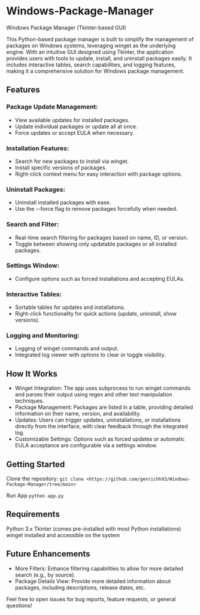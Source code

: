 # Windows-Package-Manager
Windows Package Manager (Tkinter-based GUI)

This Python-based package manager is built to simplify the management of packages on Windows systems, leveraging winget as the underlying engine. With an intuitive GUI designed using Tkinter, the application provides users with tools to update, install, and uninstall packages easily. It includes interactive tables, search capabilities, and logging features, making it a comprehensive solution for Windows package management.

## Features
### Package Update Management:

- View available updates for installed packages.
- Update individual packages or update all at once.
- Force updates or accept EULA when necessary.

### Installation Features:

- Search for new packages to install via winget.
- Install specific versions of packages.
- Right-click context menu for easy interaction with package options.

### Uninstall Packages:

- Uninstall installed packages with ease.
- Use the --force flag to remove packages forcefully when needed.

### Search and Filter:

- Real-time search filtering for packages based on name, ID, or version.
- Toggle between showing only updatable packages or all installed packages.

### Settings Window:

- Configure options such as forced installations and accepting EULAs.

### Interactive Tables:

- Sortable tables for updates and installations.
- Right-click functionality for quick actions (update, uninstall, show versions).

### Logging and Monitoring:

- Logging of winget commands and output.
- Integrated log viewer with options to clear or toggle visibility.

## How It Works
- Winget Integration: The app uses subprocess to run winget commands and parses their output using regex and other text manipulation techniques.
- Package Management: Packages are listed in a table, providing detailed information on their name, version, and availability.
- Updates: Users can trigger updates, uninstallations, or installations directly from the interface, with clear feedback through the integrated log.
- Customizable Settings: Options such as forced updates or automatic EULA acceptance are configurable via a settings window.

## Getting Started
Clone the repository:
`git clone <https://github.com/genrichh93/Windows-Package-Manager/tree/main>`

Run App
`python app.py`

## Requirements
Python 3.x
Tkinter (comes pre-installed with most Python installations)
winget installed and accessible on the system

## Future Enhancements
- More Filters: Enhance filtering capabilities to allow for more detailed search (e.g., by source).
- Package Details View: Provide more detailed information about packages, including descriptions, release dates, etc.


Feel free to open issues for bug reports, feature requests, or general questions!
